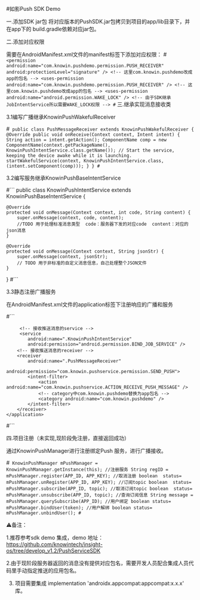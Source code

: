 #如影Push SDK Demo

一.添加SDK jar包
将对应版本的PushSDK.jar包拷贝到项目的app/lib目录下，并在app下的 build.gradle依赖对应jar包。

二.添加对应权限

需要在AndroidManifest.xml文件的manifest标签下添加对应权限：
#```
<permission
    android:name="com.knowin.pushdemo.permission.PUSH_RECEIVER"
    android:protectionLevel="signature" /> <!-- 这里com.knowin.pushdemo改成app的包名 -->
<uses-permission android:name="com.knowin.pushdemo.permission.PUSH_RECEIVER" /> <!-- 这里com.knowin.pushdemo改成app的包名 -->
<uses-permission android:name="android.permission.WAKE_LOCK" /> <!-- 由于SDK继承JobIntentService所以需要WAKE_LOCK权限 -->
#```
三.继承实现消息接收类

3.1编写广播继承KnowinPushWakefulReceiver

#```
public class PushMessageReceiver extends KnowinPushWakefulReceiver {
    @Override
    public void onReceive(Context context, Intent intent) {
        String action = intent.getAction();
        ComponentName comp = new ComponentName(context.getPackageName(), KnowinPushIntentService.class.getName());
        // Start the service, keeping the device awake while it is launching.
        startWakefulService(context, KnowinPushIntentService.class, (intent.setComponent(comp)));
    }
}
#```

3.2编写服务继承KnowinPushBaseIntentService

#```
public  class KnowinPushIntentService extends KnowinPushBaseIntentService {

    @Override
    protected void onMessage(Context context, int code, String content) {
        super.onMessage(context, code, content);
        //TODO 用于处理标准消息类型  code：服务器下发的对应code  content：对应的json消息
    }

    @Override
    protected void onMessage(Context context, String jsonStr) {
        super.onMessage(context, jsonStr);
        // TODO 用于非标准的自定义消息信息，自己处理整个JSON文件
    }
}
#```

3.3静态注册广播服务

在AndroidManifest.xml文件的application标签下注册响应的广播和服务

#```
<application>

         <!-- 接收推送消息的service -->
         <service
            android:name=".KnowinPushIntentService"
            android:permission="android.permission.BIND_JOB_SERVICE" />
        <!-- 接收推送消息的receiver -->
        <receiver
            android:name=".PushMessageReceiver"
            android:permission="com.knowin.pushservice.permission.SEND_PUSH">
            <intent-filter>
                <action android:name="com.knowin.pushservice.ACTION_RECEIVE_PUSH_MESSAGE" />
                <!-- category中com.knowin.pushdemo替换为app包名 -->
                <category android:name="com.knowin.pushdemo" />
            </intent-filter>
        </receiver>
    </application>
#```

四.项目注册（未实现,现阶段免注册，直接返回成功）

通过KnowinPushManager进行注册绑定Push 服务，进行广播接收。

#```
KnowinPushManager mPushManager = KnowinPushManager.getInstance(this);
//注册服务
String regID = mPushManager.register(APP_ID, APP_KEY);
//取消注册
boolean  status= mPushManager.unRegister(APP_ID, APP_KEY);
//订阅topic
boolean  status= mPushManager.subscribe(APP_ID, topic);
//取消订阅topic
boolean  status= mPushManager.unsubscribe(APP_ID, topic);
//查询订阅信息
String message = mPushManager.querySubscribe(APP_ID);
//用户绑定
boolean status=  mPushManager.bindUser(token);
//用户解绑
boolean status=  mPushManager.unbindUser();
#```

⚠️备注：

1.推荐参考sdk demo 集成，demo 地址：https://github.com/knowintech/insight-os/tree/develop_v1.2/PushServiceSDK

2.由于现阶段服务器返回的消息没有提供对应包名，需要开发人员配合集成人员代码里手动指定推送的应用包名。

3. 项目需要集成  implementation 'androidx.appcompat:appcompat:x.x.x'  库。